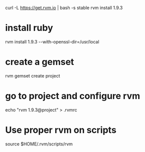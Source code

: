 
curl -L https://get.rvm.io | bash -s stable
rvm install 1.9.3

# install ruby
rvm install 1.9.3 --with-openssl-dir=/usr/local

# create a gemset 
rvm gemset create project

# go to project and configure rvm
echo "rvm 1.9.3@project" > .rvmrc

# Use proper rvm on scripts
source $HOME/.rvm/scripts/rvm
